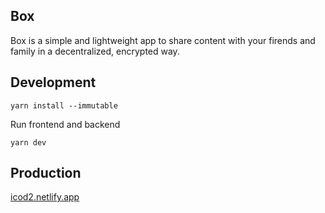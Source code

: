 ## Box

Box is a simple and lightweight app to share content with your firends and family in a decentralized, encrypted way.

## Development

```
yarn install --immutable
```

Run frontend and backend
```
yarn dev
```

## Production

[icod2.netlify.app](https://icod2.netlify.app)
